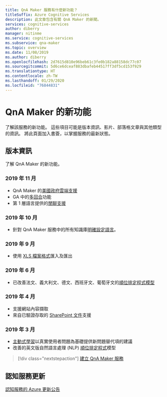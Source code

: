 ```yaml
---
title: QnA Maker 服務有什麼新功能？
titleSuffix: Azure Cognitive Services
description: 此文章包含有關 QnA Maker 的新聞。
services: cognitive-services
author: diberry
manager: nitinme
ms.service: cognitive-services
ms.subservice: qna-maker
ms.topic: overview
ms.date: 11/08/2019
ms.author: diberry
ms.openlocfilehash: 2d7615d810e96beb61c3fe0b182a88158dc77c07
ms.sourcegitcommit: 5d6ce6dceaf883dbafeb44517ff3df5cd153f929
ms.translationtype: HT
ms.contentlocale: zh-TW
ms.lasthandoff: 01/29/2020
ms.locfileid: "76844831"
---
```

# <a name="whats-new-in-qna-maker"></a>QnA Maker 的新功能

了解該服務的新功能。 這些項目可能是版本資訊、影片、部落格文章與其他類型的資訊。 將此頁面加入書簽，以掌握服務的最新狀態。

## <a name="release-notes"></a>版本資訊

了解 QnA Maker 的新功能。

### <a name="november-2019"></a>2019 年 11 月

* QnA Maker 的[美國政府雲端支援](https://docs.microsoft.com/azure/azure-government/documentation-government-services-aiandcognitiveservices#qna-maker)
* GA 中的[多回合](https://docs.microsoft.com/azure/cognitive-services/qnamaker/how-to/multiturn-conversation)功能
* 第 1 層語言提供的[閒聊支援](https://docs.microsoft.com/azure/cognitive-services/qnamaker/how-to/chit-chat-knowledge-base#language-support)

### <a name="october-2019"></a>2019 年 10 月

* 針對 QnA Maker 服務中的所有知識庫[明確設定語言](./how-to/language-knowledge-base.md#select-language-when-creating-first-knowledge-base)。

### <a name="september-2019"></a>2019 年 9 月

* 使用 [XLS 檔案格式](concepts/content-types.md)匯入及匯出

### <a name="june-2019"></a>2019 年 6 月

* 已改善法文、義大利文、德文、西班牙文、葡萄牙文的[順位排定程式模型](concepts/query-knowledge-base.md#ranker-process)

### <a name="april-2019"></a>2019 年 4 月

* 支援網站內容擷取
* 來自已驗證存取的 [SharePoint 文件](how-to/add-sharepoint-datasources.md)支援

### <a name="march-2019"></a>2019 年 3 月

* [主動式學習](how-to/improve-knowledge-base.md)以真實使用者問題為基礎提供新問題替代項的建議
* 改善的英文版自然語言處理 (NLP) [順位排定程式](concepts/query-knowledge-base.md#ranker-process)模型

> [!div class="nextstepaction"]
> [建立 QnA Maker 服務](how-to/set-up-qnamaker-service-azure.md)

## <a name="cognitive-service-updates"></a>認知服務更新

[認知服務的 Azure 更新公告](https://azure.microsoft.com/updates/?product=cognitive-services)
